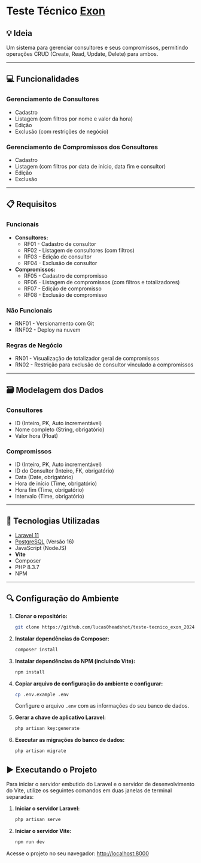 # Teste Técnico [Exon](https://www.linkedin.com/company/exon-sistemas-e-consultoria/)

## 💡 Ideia

Um sistema para gerenciar consultores e seus compromissos, permitindo operações CRUD (Create, Read, Update, Delete) para ambos.

---

## 💻 Funcionalidades

### Gerenciamento de Consultores

- Cadastro
- Listagem (com filtros por nome e valor da hora)
- Edição
- Exclusão (com restrições de negócio)

### Gerenciamento de Compromissos dos Consultores

- Cadastro
- Listagem (com filtros por data de início, data fim e consultor)
- Edição
- Exclusão

---

## 📋 Requisitos

### Funcionais

- **Consultores:**
  - RF01 - Cadastro de consultor
  - RF02 - Listagem de consultores (com filtros)
  - RF03 - Edição de consultor
  - RF04 - Exclusão de consultor
- **Compromissos:**
  - RF05 - Cadastro de compromisso
  - RF06 - Listagem de compromissos (com filtros e totalizadores)
  - RF07 - Edição de compromisso
  - RF08 - Exclusão de compromisso

### Não Funcionais

- RNF01 - Versionamento com Git
- RNF02 - Deploy na nuvem

### Regras de Negócio

- RN01 - Visualização de totalizador geral de compromissos
- RN02 - Restrição para exclusão de consultor vinculado a compromissos

---

## 🗃️ Modelagem dos Dados

### Consultores

- ID (Inteiro, PK, Auto incrementável)
- Nome completo (String, obrigatório)
- Valor hora (Float)

### Compromissos

- ID (Inteiro, PK, Auto incrementável)
- ID do Consultor (Inteiro, FK, obrigatório)
- Data (Date, obrigatório)
- Hora de início (Time, obrigatório)
- Hora fim (Time, obrigatório)
- Intervalo (Time, obrigatório)

---

## 🔧 Tecnologias Utilizadas

- [Laravel 11](https://laravel.com/docs/11.x/installation)
- [PostgreSQL](https://www.postgresql.org/) (Versão 16)
- JavaScript (NodeJS)
- **Vite**
- Composer
- PHP 8.3.7
- NPM

---

## 🔍 Configuração do Ambiente

1. **Clonar o repositório:**
   ```bash
   git clone https://github.com/lucas0headshot/teste-tecnico_exon_2024.git
   ```

2. **Instalar dependências do Composer:**
   ```bash
   composer install
   ```

3. **Instalar dependências do NPM (incluindo Vite):**
   ```bash
   npm install
   ```

4. **Copiar arquivo de configuração do ambiente e configurar:**
   ```bash
   cp .env.example .env
   ```
   Configure o arquivo `.env` com as informações do seu banco de dados.

5. **Gerar a chave de aplicativo Laravel:**
   ```bash
   php artisan key:generate
   ```

6. **Executar as migrações do banco de dados:**
   ```bash
   php artisan migrate
   ```

## ▶️ Executando o Projeto

Para iniciar o servidor embutido do Laravel e o servidor de desenvolvimento do Vite, utilize os seguintes comandos em duas janelas de terminal separadas:

1. **Iniciar o servidor Laravel:**
   ```bash
   php artisan serve
   ```

2. **Iniciar o servidor Vite:**
   ```bash
   npm run dev
   ```

Acesse o projeto no seu navegador: [http://localhost:8000](http://localhost:8000/)
